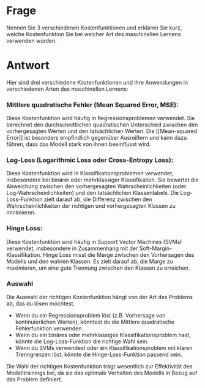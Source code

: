 # Frage
Nennen Sie 3 verschiedenen Kostenfunktionen und erklären Sie kurz, welche Kostenfunktion Sie bei welcher Art des maschinellen Lernens verwenden würden.

# Antwort
Hier sind drei verschiedene Kostenfunktionen und ihre Anwendungen in verschiedenen Arten des maschinellen Lernens:

### Mittlere quadratische Fehler (Mean Squared Error, MSE):
Diese Kostenfunktion wird häufig in Regressionsproblemen verwendet. Sie berechnet den durchschnittlichen quadratischen Unterschied zwischen den vorhergesagten Werten und den tatsächlichen Werten. Die [[Mean-squared Error]] ist besonders empfindlich gegenüber Ausreißern und kann dazu führen, dass das Modell stark von ihnen beeinflusst wird.
    
### Log-Loss (Logarithmic Loss oder Cross-Entropy Loss):
Diese Kostenfunktion wird in Klassifikationsproblemen verwendet, insbesondere bei binärer oder mehrklassiger Klassifikation. Sie bewertet die Abweichung zwischen den vorhergesagten Wahrscheinlichkeiten (oder Log-Wahrscheinlichkeiten) und den tatsächlichen Klassenlabels. Die Log-Loss-Funktion zielt darauf ab, die Differenz zwischen den Wahrscheinlichkeiten der richtigen und vorhergesagten Klassen zu minimieren.
    
### Hinge Loss:
Diese Kostenfunktion wird häufig in Support Vector Machines (SVMs) verwendet, insbesondere in Zusammenhang mit der Soft-Margin-Klassifikation. Hinge Loss misst die Marge zwischen den Vorhersagen des Modells und den wahren Klassen. Es zielt darauf ab, die Marge zu maximieren, um eine gute Trennung zwischen den Klassen zu erreichen.
    
### Auswahl
Die Auswahl der richtigen Kostenfunktion hängt von der Art des Problems ab, das du lösen möchtest:

- Wenn du ein Regressionsproblem löst (z.B. Vorhersage von kontinuierlichen Werten), könntest du die Mittlere quadratische Fehlerfunktion verwenden.
- Wenn du ein binäres oder mehrklassiges Klassifikationsproblem hast, könnte die Log-Loss-Funktion die richtige Wahl sein.
- Wenn du SVMs verwendest oder ein Klassifikationsproblem mit klaren Trenngrenzen löst, könnte die Hinge-Loss-Funktion passend sein.

Die Wahl der richtigen Kostenfunktion trägt wesentlich zur Effektivität des Modelltrainings bei, da sie das optimale Verhalten des Modells in Bezug auf das Problem definiert.